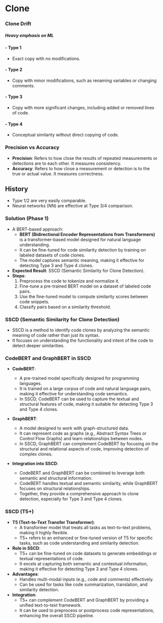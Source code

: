 # Clone 

### Clone Drift

##### Heavy emphasis on ML

#### - Type 1
- Exact copy with no modifications.
#### - Type 2
- Copy with minor modifications, such as renaming variables or changing comments.
#### - Type 3
- Copy with more significant changes, including added or removed lines of code.
#### - Type 4
- Conceptual similarity without direct copying of code.

### Precision vs Accuracy

- **Precision**: Refers to how close the results of repeated measurements or detections are to each other. It measures consistency.
- **Accuracy**: Refers to how close a measurement or detection is to the true or actual value. It measures correctness.

## History
- Type 1/2 are very easily comparable.
- Neural networks (NN) are effective at Type 3/4 comparison.

### Solution (Phase 1)
- A BERT-based approach:
  - **BERT (Bidirectional Encoder Representations from Transformers)** is a transformer-based model designed for natural language understanding.
  - It can be fine-tuned for code similarity detection by training on labeled datasets of code clones.
  - The model captures semantic meaning, making it effective for detecting Type 3 and Type 4 clones.
- **Expected Result**: SSCD (Semantic Similarity for Clone Detection).
- **Steps**:
  1. Preprocess the code to tokenize and normalize it.
  2. Fine-tune a pre-trained BERT model on a dataset of labeled code pairs.
  3. Use the fine-tuned model to compute similarity scores between code snippets.
  4. Classify pairs based on a similarity threshold.

### SSCD (Semantic Similarity for Clone Detection)

- SSCD is a method to identify code clones by analyzing the semantic meaning of code rather than just its syntax.
- It focuses on understanding the functionality and intent of the code to detect deeper similarities.

### CodeBERT and GraphBERT in SSCD

- **CodeBERT**:
  - A pre-trained model specifically designed for programming languages.
  - It is trained on a large corpus of code and natural language pairs, making it effective for understanding code semantics.
  - In SSCD, CodeBERT can be used to capture the textual and structural features of code, making it suitable for detecting Type 3 and Type 4 clones.

- **GraphBERT**:
  - A model designed to work with graph-structured data.
  - It can represent code as graphs (e.g., Abstract Syntax Trees or Control Flow Graphs) and learn relationships between nodes.
  - In SSCD, GraphBERT can complement CodeBERT by focusing on the structural and relational aspects of code, improving detection of complex clones.

- **Integration into SSCD**:
  - CodeBERT and GraphBERT can be combined to leverage both semantic and structural information.
  - CodeBERT handles textual and semantic similarity, while GraphBERT focuses on structural relationships.
  - Together, they provide a comprehensive approach to clone detection, especially for Type 3 and Type 4 clones.

### SSCD (T5+)

- **T5 (Text-to-Text Transfer Transformer)**:
  - A transformer model that treats all tasks as text-to-text problems, making it highly flexible.
  - T5+ refers to an enhanced or fine-tuned version of T5 for specific tasks, such as code understanding and similarity detection.
- **Role in SSCD**:
  - T5+ can be fine-tuned on code datasets to generate embeddings or textual representations of code.
  - It excels at capturing both semantic and contextual information, making it effective for detecting Type 3 and Type 4 clones.
- **Advantages**:
  - Handles multi-modal inputs (e.g., code and comments) effectively.
  - Can be used for tasks like code summarization, translation, and similarity detection.
- **Integration**:
  - T5+ can complement CodeBERT and GraphBERT by providing a unified text-to-text framework.
  - It can be used to preprocess or postprocess code representations, enhancing the overall SSCD pipeline.